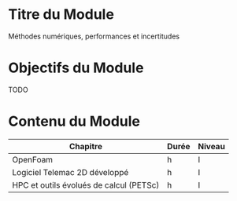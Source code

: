 
# Titre du Module

Méthodes numériques, performances et incertitudes

# Objectifs du Module

TODO

# Contenu du Module

| Chapitre | Durée | Niveau |
|---|---|---|
| OpenFoam                                | h | I |
| Logiciel Telemac 2D développé   | h | I |
| HPC et outils évolués de calcul (PETSc) | h | I |

